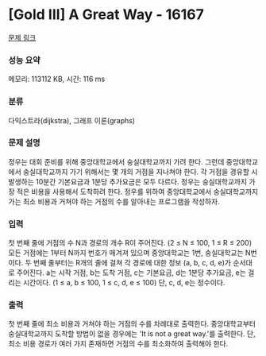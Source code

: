 # [Gold III] A Great Way - 16167 

[문제 링크](https://www.acmicpc.net/problem/16167) 

### 성능 요약

메모리: 113112 KB, 시간: 116 ms

### 분류

다익스트라(dijkstra), 그래프 이론(graphs)

### 문제 설명

<p>정우는 대회 준비를 위해 중앙대학교에서 숭실대학교까지 가려 한다. 그런데 중앙대학교에서 숭실대학교까지 가기 위해서는 몇 개의 거점을 지나쳐야 한다. 각 거점을 경유할 시 발생하는 10분간 기본요금과 1분당 추가요금은 모두 다르다. 정우는 숭실대학교까지 가장 적은 비용을 사용해서 도착하려 한다. 정우를 위하여 중앙대학교에서 숭실대학교까지 가는 최소 비용과 거쳐야 하는 거점의 수를 알아내는 프로그램을 작성하자.</p>

### 입력 

 <p>첫 번째 줄에 거점의 수 N과 경로의 개수 R이 주어진다. (2 ≤ N ≤ 100, 1 ≤ R ≤ 200) 모든 거점에는 1부터 N까지 번호가 매겨져 있으며 중앙대학교는 1번, 숭실대학교는 N번이다. 두 번째 줄부터는 R개의 줄에 걸쳐 각 경로에 대한 정보 (a, b, c, d, e)가 순서대로 주어진다. a는 시작 거점, b는 도착 거점, c는 기본요금, d는 1분당 추가요금, e는 걸리는 시간이다. (1 ≤ a, b ≤ 100, 1 ≤ c, d, e ≤ 100) 단, c, d, e는 정수이다.</p>

### 출력 

 <p>첫 번째 줄에 최소 비용과 거쳐야 하는 거점의 수를 차례대로 출력한다. 중앙대학교부터 숭실대학교까지 도착할 방법이 없을 경우에는 'It is not a great way.'를 출력한다. 단, 최소 비용 경로가 여러 가지 존재하면 거점의 수를 최소화하여 출력해야 한다.</p>

